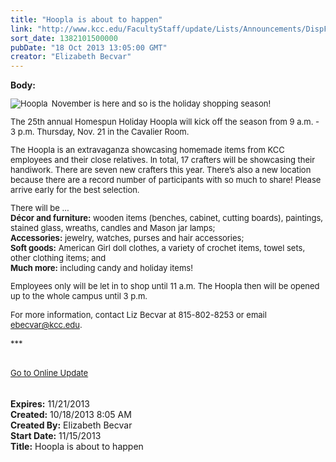 ```yaml
---
title: "Hoopla is about to happen"
link: "http://www.kcc.edu/FacultyStaff/update/Lists/Announcements/DispForm.aspx?ID=1288"
sort_date: 1382101500000
pubDate: "18 Oct 2013 13:05:00 GMT"
creator: "Elizabeth Becvar"
---
```


<div><b>Body:</b> <div class="ExternalClassD0F43C6AF1D64CBB84027C34C5B3A69B">
<div><font size="2">
<div style="float:left;margin-right:6px"><img alt="Hoopla" src="/FacultyStaff/update/PublishingImages/Hoopla_for_web.jpg" /></div>
<p>November is here and so is the holiday shopping season!</p>
<p>The 25th annual Homespun Holiday Hoopla will kick off the season from 9 a.m. - 3 p.m. Thursday, Nov. 21 in the Cavalier Room.</p>
<p>The Hoopla is an extravaganza showcasing homemade items from KCC employees and their close relatives. In total, 17 crafters will be showcasing their handiwork. There are seven new crafters this year. There’s also a new location because there are a record number of participants with so much to share! Please arrive early for the best selection.</p>
<p>There will be …<br /><strong>Décor and furniture:</strong> wooden items (benches, cabinet, cutting boards), paintings, stained glass, wreaths, candles and Mason jar lamps; <br /><strong>Accessories:</strong> jewelry, watches, purses and hair accessories;<br /><strong>Soft goods:</strong> American Girl doll clothes, a variety of crochet items, towel sets, other clothing items; and<br /><strong>Much more:</strong> including candy and holiday items!</p>
<p>Employees only will be let in to shop until 11 a.m. The Hoopla then will be opened up to the whole campus until 3 p.m.</p>
<p>For more information, contact Liz Becvar at 815-802-8253 or email <a href="mailto:ebecvar@kcc.edu">ebecvar@kcc.edu</a>.<br /></font><font size="2"></font></p>
<p><font size="2">***</font></p></div>
<div><font size="2"></font> </div>
<div><font size="2"><a href="/FacultyStaff/update/Pages/dailyupdate.aspx">Go to Online Update</a></font></div>
<div><font size="2"></font> </div>
<div><font size="2"> </div></font></div></div>
<div><b>Expires:</b> 11/21/2013</div>
<div><b>Created:</b> 10/18/2013 8:05 AM</div>
<div><b>Created By:</b> Elizabeth Becvar</div>
<div><b>Start Date:</b> 11/15/2013</div>
<div><b>Title:</b> Hoopla is about to happen</div>
